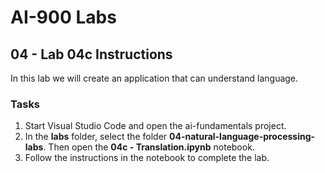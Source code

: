 # AI-900 Labs
## 04 - Lab 04c Instructions
In this lab we will create an application that can understand language. 

### Tasks
1.	Start Visual Studio Code and open the ai-fundamentals project.
2.  In the **labs** folder, select the folder **04-natural-language-processing-labs**. Then open the **04c - Translation.ipynb** notebook.
3.  Follow the instructions in the notebook to complete the lab.